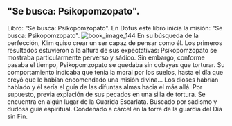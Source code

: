 ## "Se busca: Psikopomzopato".
Libro: "Se busca: Psikopomzopato".
En Dofus este libro inicia la misión: "Se busca: Psikopomzopato".
![book_image_144](https://media.discordapp.net/attachments/1105643336989159555/1105647669935874138/144.jpg)
En su búsqueda de la perfección, Klim quiso crear un ser capaz de pensar como él. Los primeros resultados estuvieron a la altura de sus expectativas: Psikopomzopato se mostraba particularmente perverso y sádico. Sin embargo, conforme pasaba el tiempo, Psikopomzopato se quedaba sin cobayas que torturar. Su comportamiento indicaba que tenía la moral por los suelos, hasta el día que creyó que le habían encomendado una misión divina... Los dioses habrían hablado y él sería el guía de las difuntas almas hacia el más allá. Por supuesto, previa expiación de sus pecados en una silla de tortura.
Se encuentra en algún lugar de la Guarida Escarlata.
Buscado por sadismo y dudosa guía espiritual.
Condenado a cárcel en la torre de la guardia del Día sin Fin.